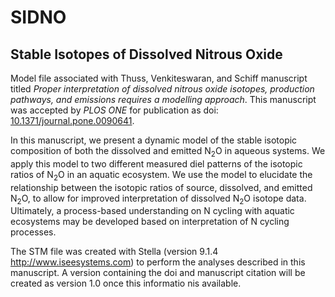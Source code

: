 SIDNO
=====

Stable Isotopes of Dissolved Nitrous Oxide
------------------------------------------

Model file associated with Thuss, Venkiteswaran, and Schiff manuscript titled *Proper interpretation of dissolved nitrous oxide isotopes, production pathways, and emissions requires a modelling approach*. This manuscript was accepted by *PLOS ONE* for publication as doi: [10.1371/journal.pone.0090641](http://dx.doi.org/10.1371/journal.pone.0090641).

In this manuscript, we present a dynamic model of the stable isotopic composition of both the dissolved and emitted N<sub>2</sub>O in aqueous systems. We apply this model to two different measured diel patterns of the isotopic ratios of N<sub>2</sub>O in an aquatic ecosystem. We use the model to elucidate the relationship between the isotopic ratios of source, dissolved, and emitted N<sub>2</sub>O, to allow for improved interpretation of dissolved N<sub>2</sub>O isotope data. Ultimately, a process-based understanding on N cycling with aquatic ecosystems may be developed based on interpretation of N cycling processes.

The STM file was created with Stella (version 9.1.4 http://www.iseesystems.com) to perform the analyses described in this manuscript. A version containing the doi and manuscript citation will be created as version 1.0 once this informatio nis available.

